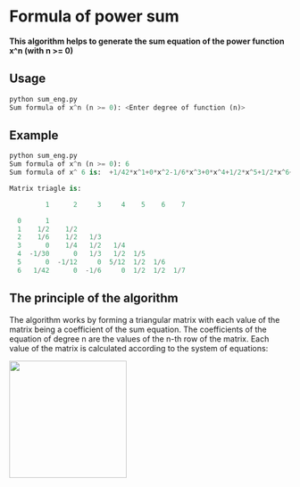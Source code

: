 # Formula of power sum 
**This algorithm helps to generate the sum equation of the power function x^n (with n >= 0)**

## Usage
```python
python sum_eng.py
Sum formula of x^n (n >= 0): <Enter degree of function (n)>
```
## Example
```python
python sum_eng.py
Sum formula of x^n (n >= 0): 6
Sum formula of x^ 6 is:  +1/42*x^1+0*x^2-1/6*x^3+0*x^4+1/2*x^5+1/2*x^6+1/7*x^7

Matrix triagle is:

         1      2     3     4    5    6    7

  0      1
  1    1/2    1/2
  2    1/6    1/2   1/3
  3      0    1/4   1/2   1/4
  4  -1/30      0   1/3   1/2  1/5
  5      0  -1/12     0  5/12  1/2  1/6
  6   1/42      0  -1/6     0  1/2  1/2  1/7
```


## The principle of the algorithm
The algorithm works by forming a triangular matrix with each value of the matrix being a coefficient of the sum equation. The coefficients of the equation of degree n are the values of the n-th row of the matrix.
Each value of the matrix is calculated according to the system of equations:

<a href="url"><img src="https://user-images.githubusercontent.com/96680644/177492881-05d7dcf0-fe54-44b0-8ded-7df611f8c601.png" align="center" height="210" width="210" ></a>


